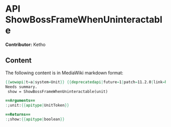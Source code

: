 # API ShowBossFrameWhenUninteractable

**Contributor:** Ketho

## Content

The following content is in MediaWiki markdown format:

```mediawiki
{{wowapi|t=a|system=Unit}} {{deprecatedapi|future=1|patch=11.2.0|link=https://github.com/Gethe/wow-ui-source/blob/11.2.0/Interface/AddOns/Blizzard_DeprecatedUnitScript/Deprecated_UnitScript.lua#L9-L11}}
Needs summary.
 show = ShowBossFrameWhenUninteractable(unit)

==Arguments==
:;unit:{{apitype|UnitToken}}

==Returns==
:;show:{{apitype|boolean}}
```